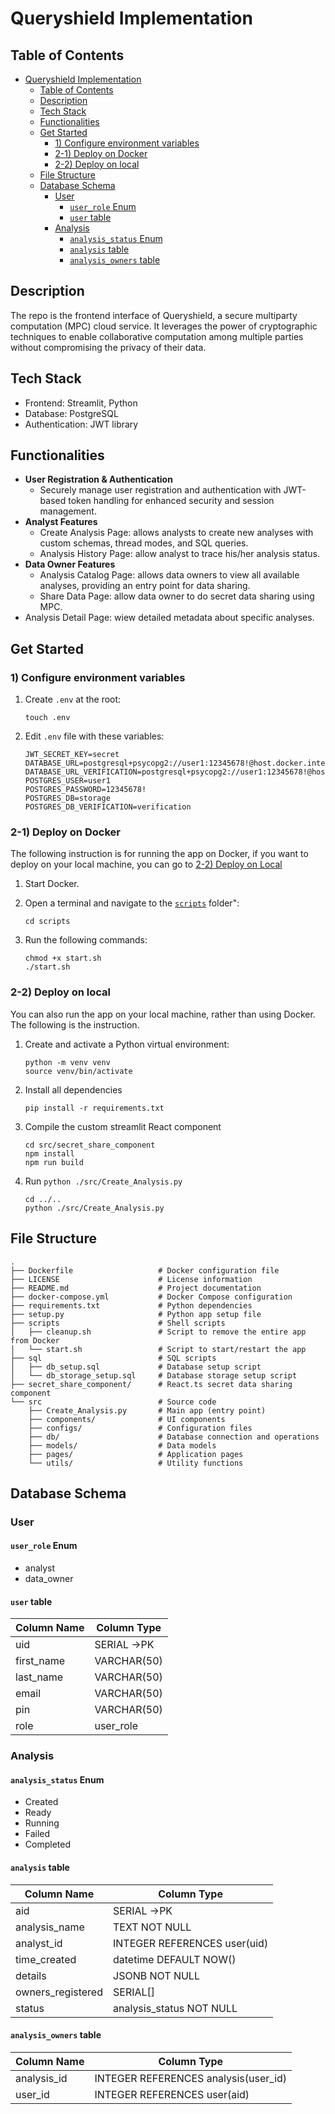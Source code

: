 # Queryshield Implementation

## Table of Contents

- [Queryshield Implementation](#queryshield-implementation)
  - [Table of Contents](#table-of-contents)
  - [Description](#description)
  - [Tech Stack](#tech-stack)
  - [Functionalities](#functionalities)
  - [Get Started](#get-started)
    - [1) Configure environment variables](#1-configure-environment-variables)
    - [2-1) Deploy on Docker](#2-1-deploy-on-docker)
    - [2-2) Deploy on local](#2-2-deploy-on-local)
  - [File Structure](#file-structure)
  - [Database Schema](#database-schema)
    - [User](#user)
      - [`user_role` Enum](#user_role-enum)
      - [`user` table](#user-table)
    - [Analysis](#analysis)
      - [`analysis_status` Enum](#analysis_status-enum)
      - [`analysis` table](#analysis-table)
      - [`analysis_owners` table](#analysis_owners-table)

## Description

The repo is the frontend interface of Queryshield, a secure multiparty computation (MPC) cloud service. It leverages the power of cryptographic techniques to enable collaborative computation among multiple parties without compromising the privacy of their data.

## Tech Stack

- Frontend: Streamlit, Python
- Database: PostgreSQL
- Authentication: JWT library

## Functionalities

- **User Registration & Authentication**
  - Securely manage user registration and authentication with JWT-based token handling for enhanced security and session management.
- **Analyst Features**
  - Create Analysis Page: allows analysts to create new analyses with custom schemas, thread modes, and SQL queries.
  - Analysis History Page: allow analyst to trace his/her analysis status.
- **Data Owner Features**
  - Analysis Catalog Page: allows data owners to view all available analyses, providing an entry point for data sharing.
  - Share Data Page: allow data owner to do secret data sharing using MPC.
- Analysis Detail Page: wiew detailed metadata about specific analyses.


## Get Started

### 1) Configure environment variables

1. Create `.env` at the root:

    ```shell
    touch .env
    ```

2. Edit `.env` file with these variables:

    ```shell
    JWT_SECRET_KEY=secret
    DATABASE_URL=postgresql+psycopg2://user1:12345678!@host.docker.internal:5432/storage
    DATABASE_URL_VERIFICATION=postgresql+psycopg2://user1:12345678!@host.docker.internal:5432/verification
    POSTGRES_USER=user1
    POSTGRES_PASSWORD=12345678!
    POSTGRES_DB=storage
    POSTGRES_DB_VERIFICATION=verification
    ```

### 2-1) Deploy on Docker

The following instruction is for running the app on Docker, if you want to deploy on your local machine, you can go to [2-2) Deploy on Local](#2-2-deploy-on-local)

1. Start Docker.
2. Open a terminal and navigate to the [`scripts`](./scripts/) folder":

    ```shell
    cd scripts
    ```

3. Run the following commands:

    ```shell
    chmod +x start.sh
    ./start.sh
    ```

### 2-2) Deploy on local

You can also run the app on your local machine, rather than using Docker. The following is the instruction.

1. Create and activate a Python virtual environment:

    ```shell
    python -m venv venv
    source venv/bin/activate
    ```

2. Install all dependencies

    ```shell
    pip install -r requirements.txt
    ```

3. Compile the custom streamlit React component

    ```shell
    cd src/secret_share_component
    npm install
    npm run build
    ```

4. Run `python ./src/Create_Analysis.py`

    ```shell
    cd ../..
    python ./src/Create_Analysis.py
    ```

## File Structure

```shell
.
├── Dockerfile                   # Docker configuration file
├── LICENSE                      # License information
├── README.md                    # Project documentation
├── docker-compose.yml           # Docker Compose configuration
├── requirements.txt             # Python dependencies
├── setup.py                     # Python app setup file
├── scripts                      # Shell scripts
│   ├── cleanup.sh               # Script to remove the entire app from Docker
│   └── start.sh                 # Script to start/restart the app
├── sql                          # SQL scripts
│   ├── db_setup.sql             # Database setup script
│   └── db_storage_setup.sql     # Database storage setup script
├── secret_share_component/      # React.ts secret data sharing component
└── src                          # Source code
    ├── Create_Analysis.py       # Main app (entry point)
    ├── components/              # UI components
    ├── configs/                 # Configuration files
    ├── db/                      # Database connection and operations
    ├── models/                  # Data models
    ├── pages/                   # Application pages
    └── utils/                   # Utility functions
```

## Database Schema

### User

#### `user_role` Enum

- analyst
- data_owner

#### `user` table

| Column Name | Column Type |
| ----------- | ----------- |
| uid         | SERIAL ->PK |
| first_name  | VARCHAR(50) |
| last_name   | VARCHAR(50) |
| email       | VARCHAR(50) |
| pin         | VARCHAR(50) |
| role        | user_role   |

### Analysis

#### `analysis_status` Enum

- Created
- Ready
- Running
- Failed
- Completed

#### `analysis` table

| Column Name       | Column Type                  |
| ----------------- | ---------------------------- |
| aid               | SERIAL ->PK                  |
| analysis_name     | TEXT NOT NULL                |
| analyst_id        | INTEGER REFERENCES user(uid) |
| time_created      | datetime DEFAULT NOW()       |
| details           | JSONB NOT NULL               |
| owners_registered | SERIAL[]                     |
| status            | analysis_status NOT NULL     |

#### `analysis_owners` table

| Column Name | Column Type                      |
| ----------- | -------------------------------- |
| analysis_id | INTEGER REFERENCES analysis(user_id) |
| user_id     | INTEGER REFERENCES user(aid) |
